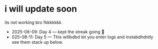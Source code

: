<h1>i will update soon</h1>

its not working bro fkkkkkkk
- 2025-08-09: Day 4 — kept the streak going 🚀
- 025-08-11: Day 5 — This willbdbd let you enter logs and instabdhdntly see them stack up below.